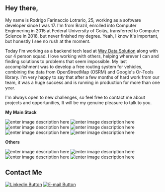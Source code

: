 
## Hey there,

My name is Rodrigo Farinaccio Lotrario, 25, working as a software developer since I was 17. I'm from Brazil, enrolled into Computer Enginnering in 2015 at Federal University of Goiás, transferred to Computer Science in 2018, but never finished my degree. Yeah, I know it's important, but honestly I see no rush at the moment.

Today I'm working as a backend tech lead at [Way Data Solution](https://www.linkedin.com/company/way-data-solution/mycompany/) along with our 4 person squad.
I love working with others, helping wherever I can and finding solutions to problems that seem impossible. My last accomplishment was to develop a free routing system for vehicles, combining the data from OpenStreetMap (OSRM) and Google's Or-Tools library. I'm very happy to say that after a few months of hard work from our team, it was a huge success and is running in production for more than one year.

I'm always open to new challenges, so feel free to contact me about projects and opportunities, It will be my genuine pleasure to talk to you.

**My Main Stack**

![enter image description here](https://progress-bar.dev/95/?title=.Net)
![enter image description here](https://progress-bar.dev/70/?title=Go)
![enter image description here](https://progress-bar.dev/80/?title=SQL)
![enter image description here](https://progress-bar.dev/80/?title=RabbitMQ)
![enter image description here](https://progress-bar.dev/70/?title=Docker)
![enter image description here](https://progress-bar.dev/70/?title=MongoDB)

 **Others**
 
![enter image description here](https://progress-bar.dev/50/?title=AWS)
![enter image description here](https://progress-bar.dev/60/?title=SpringBoot)
![enter image description here](https://progress-bar.dev/40/?title=ProxMox)
![enter image description here](https://progress-bar.dev/40/?title=Angular)

## Contact Me

<a href="https://www.linkedin.com/in/rodrigo-lotr%C3%A1rio-208526183/" target="_blank"><img src="https://img.shields.io/badge/LinkedIn-0077B5?style=for-the-badge&logo=linkedin&logoColor=white" alt="Linkedin Button"/></a>
<a href="mailto:rodrigo.lotrario@gmail.com"><img src="https://camo.githubusercontent.com/fe5311b4ce1ce023e9a40b2f50a78f92fe74e3b4a22de91aae294ede40f61a23/68747470733a2f2f696d672e736869656c64732e696f2f62616467652f4d61696c2d4431343833363f7374796c653d666f722d7468652d6261646765266c6f676f3d676d61696c266c6f676f436f6c6f723d7768697465" alt="E-mail Button" data-canonical-src="https://img.shields.io/badge/Mail-D14836?style=for-the-badge&amp;logo=gmail&amp;logoColor=white" style="max-width: 100%;"></a>
